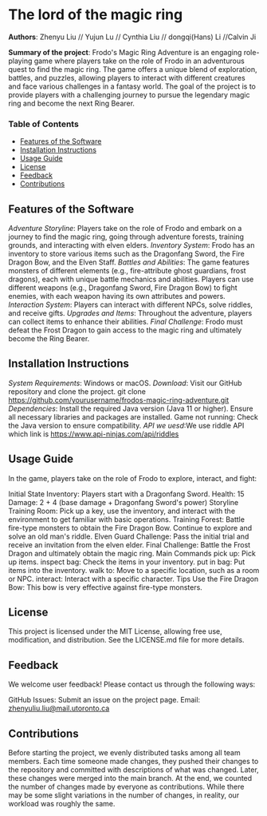# The lord of the magic ring
**Authors**: Zhenyu Liu // Yujun Lu // Cynthia Liu // dongqi(Hans) Li //Calvin Ji

**Summary of the project**: Frodo's Magic Ring Adventure is an engaging role-playing game where players take on the role
of Frodo in an adventurous quest to find the magic ring. The game offers a unique blend of exploration, battles, and 
puzzles, allowing players to interact with different creatures and face various challenges in a fantasy world. The goal
of the project is to provide players with a challenging journey to pursue the legendary magic ring and become the next 
Ring Bearer.

### Table of Contents
- [Features of the Software](#features-of-the-software)
- [Installation Instructions](#installation-instructions)
- [Usage Guide](#usage-guide)
- [License](#license)
- [Feedback](#feedback)
- [Contributions](#contributions)

## Features of the Software
_Adventure Storyline_: Players take on the role of Frodo and embark on a journey to find the magic ring, going through 
adventure forests, training grounds, and interacting with elven elders.
_Inventory System_: Frodo has an inventory to store various items such as the Dragonfang Sword, the Fire Dragon Bow, 
and the Elven Staff.
_Battles and Abilities_: The game features monsters of different elements (e.g., fire-attribute ghost guardians, frost 
dragons), each with unique battle mechanics and abilities. Players can use different weapons (e.g., Dragonfang Sword, 
Fire Dragon Bow) to fight enemies, with each weapon having its own attributes and powers.
_Interaction System_: Players can interact with different NPCs, solve riddles, and receive gifts.
_Upgrades and Items_: Throughout the adventure, players can collect items to enhance their abilities. 
_Final Challenge_: Frodo must defeat the Frost Dragon to gain access to the magic ring and ultimately become the Ring
Bearer.

## Installation Instructions
_System Requirements_: Windows or macOS.
_Download_: Visit our GitHub repository and clone the project.
git clone https://github.com/yourusername/frodos-magic-ring-adventure.git
_Dependencies_: Install the required Java version (Java 11 or higher).
Ensure all necessary libraries and packages are installed.
Game not running: Check the Java version to ensure compatibility.
_API we uesd_:We use riddle API which link is https://www.api-ninjas.com/api/riddles

## Usage Guide
In the game, players take on the role of Frodo to explore, interact, and fight:

Initial State
Inventory: Players start with a Dragonfang Sword.
Health: 15
Damage: 2 + 4 (base damage + Dragonfang Sword's power)
Storyline
Training Room: Pick up a key, use the inventory, and interact with the environment to get familiar with basic operations.
Training Forest: Battle fire-type monsters to obtain the Fire Dragon Bow. Continue to explore and solve an old man's riddle.
Elven Guard Challenge: Pass the initial trial and receive an invitation from the elven elder.
Final Challenge: Battle the Frost Dragon and ultimately obtain the magic ring.
Main Commands
pick up: Pick up items.
inspect bag: Check the items in your inventory.
put in bag: Put items into the inventory.
walk to: Move to a specific location, such as a room or NPC.
interact: Interact with a specific character.
Tips
Use the Fire Dragon Bow: This bow is very effective against fire-type monsters.

## License
This project is licensed under the MIT License, allowing free use, modification, and distribution. 
See the LICENSE.md file for more details.

## Feedback
We welcome user feedback! Please contact us through the following ways:

GitHub Issues: Submit an issue on the project page.
Email: zhenyuliu.liu@mail.utoronto.ca

## Contributions
Before starting the project, we evenly distributed tasks among all team members. Each time someone made changes, they 
pushed their changes to the repository and committed with descriptions of what was changed. Later, these changes were
merged into the main branch. At the end, we counted the number of changes made by everyone as contributions. While 
there may be some slight variations in the number of changes, in reality, our workload was roughly the same.